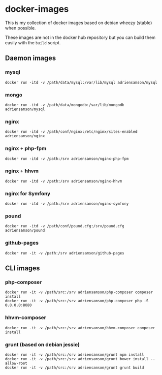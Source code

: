 # docker-images

This is my collection of docker images based on debian wheezy (stable) when possible.

These images are not in the docker hub repository but you can build them easily with the `build` script.

## Daemon images

### mysql

```
docker run -itd -v /path/data/mysql:/var/lib/mysql adriensamson/mysql
```

### mongo

```
docker run -itd -v /path/data/mongodb:/var/lib/mongodb adriensamson/mysql
```

### nginx

```
docker run -itd -v /path/conf/nginx:/etc/nginx/sites-enabled adriensamson/nginx
```

### nginx + php-fpm

```
docker run -itd -v /path:/srv adriensamson/nginx-php-fpm
```

### nginx + hhvm

```
docker run -itd -v /path:/srv adriensamson/nginx-hhvm
```

### nginx for Symfony

```
docker run -itd -v /path:/srv adriensamson/nginx-symfony
```

### pound

```
docker run -itd -v /path/conf/pound.cfg:/srv/pound.cfg adriensamson/pound
```

### github-pages

```
docker run -it -v /path:/srv adriensamson/github-pages
```

## CLI images

### php-composer

```
docker run -it -v /path/src:/srv adriensamson/php-composer composer install
docker run -it -v /path/src:/srv adriensamson/php-composer php -S 0.0.0.0:8080
```

### hhvm-composer

```
docker run -it -v /path/src:/srv adriensamson/hhvm-composer composer install
```

### grunt (based on debian jessie)

```
docker run -it -v /path/src:/srv adriensamson/grunt npm install
docker run -it -v /path/src:/srv adriensamson/grunt bower install --allow-root
docker run -it -v /path/src:/srv adriensamson/grunt grunt build
```
